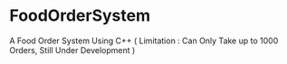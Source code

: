 # FoodOrderSystem
A Food Order System Using C++ ( Limitation : Can Only Take up to 1000 Orders, Still Under Development )
